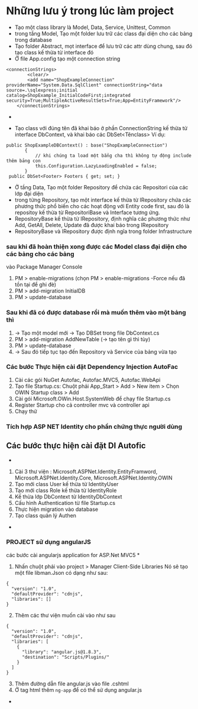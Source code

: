 # Những lưu ý trong lúc làm project
- Tạo một class library là Model, Data, Service, Unittest, Common
- trong tầng Model, Tạo một folder lưu trữ các class đại diện cho các bảng trong database
- Tạo folder Abstract, mọt interface để lưu trữ các attr dùng chung, sau đó tạo class kế thừa từ interface đó
- Ở file App.config tạo một connection string
````
<connectionStrings>
		<clear/>
		<add name="ShopExampleConnection" providerName="System.Data.SqlClient" connectionString="data source=.\sqlexpress;initial catalog=ShopExample_InitialCodeFirst;integrated security=True;MultipleActiveResultSets=True;App=EntityFramework"/>
	</connectionStrings>
````
*
- Tạo class với đúng tên đã khai báo ở phần ConnectionString kế thừa từ interface DbContext, và khai báo các DbSet<Tênclass> Ví dụ: 
 ````
public ShopExampleDBContext() : base("ShopExampleConnection")
        {
            // khi chúng ta load một bẳng cha thì không tự động include thêm bảng con
            this.Configuration.LazyLoadingEnabled = false;
        }
  public DbSet<Footer> Footers { get; set; }
````
- Ở tầng Data, Tạo một folder Repository để chứa các Repositori của các lớp đại diện
- trong từng Repository, tạo một interface kế thừa từ IRepository chứa các phương thức phổ biến cho các hoạt động với Entity code first, sau đó là repositoy kế thừa từ RepositoriBase và Interface tương ứng.
- RepositoryBase kế thừa từ IRepository, định nghĩa các phương thức như Add, GetAll, Delete, Update đã được khai báo trong IRepository
- RepositoryBase và IRepository được định ngĩa trong folder Infrastructure

### sau khi đã hoàn thiện xong được các Model class đại diện cho các bảng cho các bảng

vào Package Manager Console
1. PM > enable-migrations (chọn PM > enable-migrations -Force nếu đã tồn tại để ghi đè)
2. PM > add-migration InitialDB
3. PM > update-database

### Sau khi đã có được database rồi mà muốn thêm vào một bảng thì

1. -> Tạo một model mới -> Tạo DBSet trong file <NameDatabse>DbContext.cs
2. PM > add-migration AddNewTable (-> tạo tên gì thì tùy)
3. PM > update-database
4. -> Sau đó tiếp tục tạo đến Repository và Service của bảng vừa tạo

### Các bước Thực hiện cài đặt Dependency Injection AutoFac

1. Cài các gói NuGet Autofac, Autofac.MVC5, Autofac.WebApi
2. Tạo file Startup.cs: Chuột phải App_Start > Add > New item > Chọn OWIN Startup class > Add
3. Cài gói Microsoft.OWin.Host.SystemWeb để chạy file Startup.cs
4. Register Startup cho cả controller mvc và controller api
5. Chạy thử

### Tích hợp ASP NET Identity cho phần chứng thực người dùng
## Các bước thực hiện cài đặt DI Autofic

*
1. Cài 3 thư viện : Microsoft.ASPNet.Identity.EntityFramword, Microsoft.ASPNet.Identity.Core, Microsoft.ASPNet.Identity.OWIN
2. Tạo mới class User kế thừa từ IdentityUser 
3. Tạo mới class Role kế thừa từ IdentityRole 
4. Kế thừa lớp DbContext từ IdentityDbContext<User> 
5. Cấu hình Authentication từ file Startup.cs
6. Thực hiện migration vào database 
7. Tạo class quản lý Authen 
*

### PROJECT sử dụng angularJS 
các bước cài angularjs application for ASP.Net MVC5
*
1. Nhấn chuột phải vào project > Manager Client-Side Libraries Nó sẽ tạo một file libman.Json có dạng như sau:
````
{
  "version": "1.0",
  "defaultProvider": "cdnjs",
  "libraries": []
}
````
2. Thêm các thư viện muốn cài vào như sau
````
{
  "version": "1.0",
  "defaultProvider": "cdnjs",
  "libraries": [
    {
      "library": "angular.js@1.8.3",
      "destination": "Scripts/Plugins/"
    }
  ]
}
````

3. Thêm đường dẫn file angular.js vào file .cshtml
4. Ở tag html thêm `ng-app` để có thể sử dụng angular.js
*

